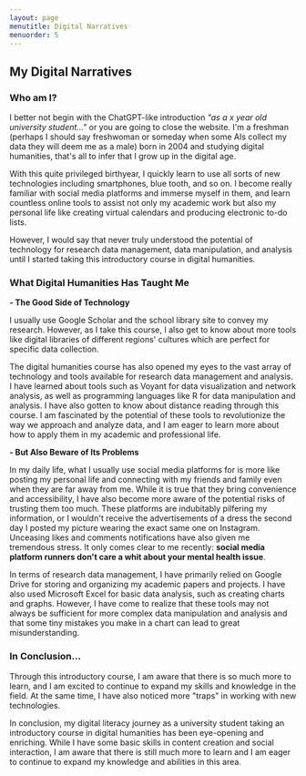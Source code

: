 ```yaml
---
layout: page
menutitle: Digital Narratives
menuorder: 5
---
```


## My Digital Narratives

### Who am I?

I better not begin with the ChatGPT-like introduction *"as a x year old university student..."* or you are going to close the website. I'm a freshman (perhaps I should say freshwoman or someday when some AIs collect my data they will deem me as a male) born in 2004 and studying digital humanities, that's all to infer that I grow up in the digital age.

With this quite privileged birthyear, I quickly learn to use all sorts of new technologies including smartphones, blue tooth, and so on. I become really familiar with social media platforms and immerse myself in them, and learn countless online tools to assist not only my academic work but also my personal life like creating virtual calendars and producing electronic to-do lists.

However, I would say that never truly understood the potential of technology for research data management, data manipulation, and analysis until I started taking this introductory course in digital humanities.

### What Digital Humanities Has Taught Me

**- The Good Side of Technology**

I usually use Google Scholar and the school library site to convey my research. However, as I take this course, I also get to know about more tools like digital libraries of different regions' cultures which are perfect for specific data collection.

The digital humanities course has also opened my eyes to the vast array of technology and tools available for research data management and analysis. I have learned about tools such as Voyant for data visualization and network analysis, as well as programming languages like R for data manipulation and analysis. I have also gotten to know about distance reading through this course. I am fascinated by the potential of these tools to revolutionize the way we approach and analyze data, and I am eager to learn more about how to apply them in my academic and professional life.

**- But Also Beware of Its Problems**

In my daily life, what I usually use social media platforms for is more like posting my personal life and connecting with my friends and family even when they are far away from me. While it is true that they bring convenience and accessibility, I have also become more aware of the potential risks of trusting them too much. These platforms are indubitably pilfering my information, or I wouldn't receive the advertisements of a dress the second day I posted my picture wearing the exact same one on Instagram. Unceasing likes and comments notifications have also given me tremendous stress. It only comes clear to me recently: **social media platform runners don't care a whit about your mental health issue**.

In terms of research data management, I have primarily relied on Google Drive for storing and organizing my academic papers and projects. I have also used Microsoft Excel for basic data analysis, such as creating charts and graphs. However, I have come to realize that these tools may not always be sufficient for more complex data manipulation and analysis and that some tiny mistakes you make in a chart can lead to great misunderstanding.

### In Conclusion...

Through this introductory course, I am aware that there is so much more to learn, and I am excited to continue to expand my skills and knowledge in the field. At the same time, I have also noticed more "traps" in working with new technologies.

In conclusion, my digital literacy journey as a university student taking an introductory course in digital humanities has been eye-opening and enriching. While I have some basic skills in content creation and social interaction, I am aware that there is still much more to learn and I am eager to continue to expand my knowledge and abilities in this area.
